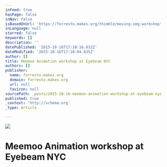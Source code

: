 ```yaml
---
inFeed: true
hasPage: false
inNav: false
isBasedOnUrl: 'https://forresto.makes.org/thimble/moving-img-workshop'
inLanguage: null
starred: false
keywords: []
description: ''
datePublished: '2015-10-16T17:10:16.832Z'
dateModified: '2015-10-16T17:10:04.835Z'
author: []
title: Meemoo Animation workshop at Eyebeam NYC
authors: []
publisher:
  name: forresto.makes.org
  domain: forresto.makes.org
  url: null
  favicon: null
sourcePath: _posts/2015-10-16-meemoo-animation-workshop-at-eyebeam-nyc.md
published: true
_context: 'http://schema.org'
_type: Article

---
```

![](http://i.meemoo.me/openart/meemoo/WyEKrt34QoeBmaJHKJDh_meemoo-openart-stopmotion.gif)

# Meemoo Animation workshop at Eyebeam NYC